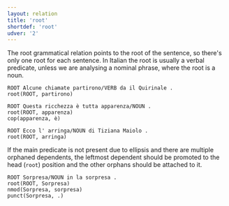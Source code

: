 ```yaml
---
layout: relation
title: 'root'
shortdef: 'root'
udver: '2'
---
```


The root grammatical relation points to the root of the sentence, so there's only one root for each sentence. In Italian the root is usually a verbal predicate, unless we are analysing a nominal phrase, where the root is a noun. 

~~~ sdparse
ROOT Alcune chiamate partirono/VERB da il Quirinale .
root(ROOT, partirono)
~~~
~~~ sdparse
ROOT Questa ricchezza è tutta apparenza/NOUN .
root(ROOT, apparenza)
cop(apparenza, è)
~~~
~~~ sdparse
ROOT Ecco l' arringa/NOUN di Tiziana Maiolo .
root(ROOT, arringa)
~~~

If the main predicate is not present due to ellipsis and there are multiple orphaned dependents, the leftmost dependent should be promoted to the head (<code>root</code>) position and the other orphans should be attached to it.

~~~ sdparse
ROOT Sorpresa/NOUN in la sorpresa .
root(ROOT, Sorpresa)
nmod(Sorpresa, sorpresa)
punct(Sorpresa, .)
~~~
<!-- Interlanguage links updated Ne 5. května 2024, 18:21:48 CEST -->

